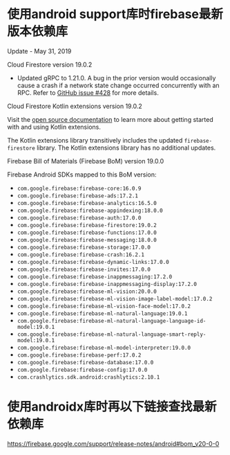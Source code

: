# **使用android support库时firebase最新版本依赖库**

Update - May 31, 2019

Cloud Firestore version 19.0.2

- Updated gRPC to 1.21.0. A bug in the prior version would occasionally cause a crash if a network state change occurred concurrently with an RPC. Refer to [GitHub issue #428](https://github.com/firebase/firebase-android-sdk/issues/428) for more details.

Cloud Firestore Kotlin extensions version 19.0.2

Visit the [open source documentation](https://firebaseopensource.com/projects/firebase/firebase-android-sdk/docs/ktx/firestore.md) to learn more about getting started with and using Kotlin extensions.

The Kotlin extensions library transitively includes the updated `firebase-firestore` library. The Kotlin extensions library has no additional updates.

Firebase Bill of Materials (Firebase BoM) version 19.0.0



Firebase Android SDKs mapped to this BoM version:

- `com.google.firebase:firebase-core:16.0.9`
- `com.google.firebase:firebase-ads:17.2.1`
- `com.google.firebase:firebase-analytics:16.5.0`
- `com.google.firebase:firebase-appindexing:18.0.0`
- `com.google.firebase:firebase-auth:17.0.0`
- `com.google.firebase:firebase-firestore:19.0.2`
- `com.google.firebase:firebase-functions:17.0.0`
- `com.google.firebase:firebase-messaging:18.0.0`
- `com.google.firebase:firebase-storage:17.0.0`
- `com.google.firebase:firebase-crash:16.2.1`
- `com.google.firebase:firebase-dynamic-links:17.0.0`
- `com.google.firebase:firebase-invites:17.0.0`
- `com.google.firebase:firebase-inappmessaging:17.2.0`
- `com.google.firebase:firebase-inappmessaging-display:17.2.0`
- `com.google.firebase:firebase-ml-vision:20.0.0`
- `com.google.firebase:firebase-ml-vision-image-label-model:17.0.2`
- `com.google.firebase:firebase-ml-vision-face-model:17.0.2`
- `com.google.firebase:firebase-ml-natural-language:19.0.1`
- `com.google.firebase:firebase-ml-natural-language-language-id-model:19.0.1`
- `com.google.firebase:firebase-ml-natural-language-smart-reply-model:19.0.1`
- `com.google.firebase:firebase-ml-model-interpreter:19.0.0`
- `com.google.firebase:firebase-perf:17.0.2`
- `com.google.firebase:firebase-database:17.0.0`
- `com.google.firebase:firebase-config:17.0.0`
- `com.crashlytics.sdk.android:crashlytics:2.10.1`

# 使用androidx库时再以下链接查找最新依赖库

https://firebase.google.com/support/release-notes/android#bom_v20-0-0